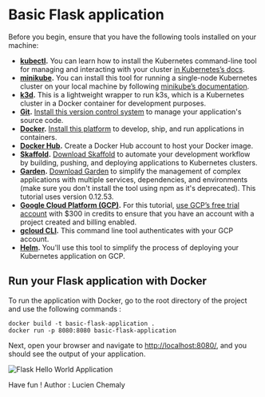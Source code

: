 # Basic Flask application

Before you begin, ensure that you have the following tools installed on your machine:

- **[kubectl](https://kubernetes.io/docs/reference/kubectl/kubectl/).** You can learn how to install the Kubernetes command-line tool for managing and interacting with your cluster [in Kubernetes’s docs](https://kubernetes.io/docs/tasks/tools/install-kubectl/).
- **[minikube](https://minikube.sigs.k8s.io/docs/).** You can install this tool for running a single-node Kubernetes cluster on your local machine by following [minikube’s documentation](https://minikube.sigs.k8s.io/docs/start/).
- **​​[k3d](https://k3d.io/v5.4.9/).** This is a lightweight wrapper to run k3s, which is a Kubernetes cluster in a Docker container for development purposes.
- **[Git](https://git-scm.com).** [Install this version control system](https://git-scm.com/book/en/v2/Getting-Started-Installing-Git) to manage your application's source code.
- **[Docker](https://www.docker.com).** [Install this platform](https://docs.docker.com/desktop/) to develop, ship, and run applications in containers.
- **[Docker Hub](https://hub.docker.com/signup).** Create a Docker Hub account to host your Docker image.
- **[Skaffold](https://skaffold.dev).** [Download Skaffold](https://skaffold.dev/docs/install/) to automate your development workflow by building, pushing, and deploying applications to Kubernetes clusters.
- **[Garden](https://docs.garden.io).** [Download Garden](https://docs.garden.io/guides/installation) to simplify the management of complex applications with multiple services, dependencies, and environments (make sure you don't install the tool using npm as it's deprecated). This tutorial uses version 0.12.53. 
- **[Google Cloud Platform (GCP)](https://cloud.google.com/gcp/).** For this tutorial, [use GCP’s free trial account](https://developers.google.com/maps/documentation/places/web-service/cloud-setup) with $300 in credits to ensure that you have an account with a project created and billing enabled. 
- **[gcloud CLI](https://cloud.google.com/sdk/docs/install).** This command line tool authenticates with your GCP account.
- **[Helm](https://helm.sh/docs/intro/install/).** You'll use this tool to simplify the process of deploying your Kubernetes application on GCP.

## Run your Flask application with Docker

To run the application with Docker, go to the root directory of the project and use the following commands :

```
docker build -t basic-flask-application .
docker run -p 8080:8080 basic-flask-application
```

Next, open your browser and navigate to [http://localhost:8080/](http://localhost:8080/), and you should see the output of your application. 

![Flask Hello World Application](https://i.imgur.com/LJFRJU8.png)



Have fun !
Author : Lucien Chemaly
